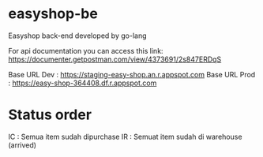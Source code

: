 # easyshop-be
Easyshop back-end developed by go-lang

For api documentation you can access this link:
https://documenter.getpostman.com/view/4373691/2s847ERDqS

Base URL Dev : https://staging-easy-shop.an.r.appspot.com
Base URL Prod : https://easy-shop-364408.df.r.appspot.com

Status order
=====================
IC : Semua item sudah dipurchase
IR : Semuat item sudah di warehouse (arrived)
